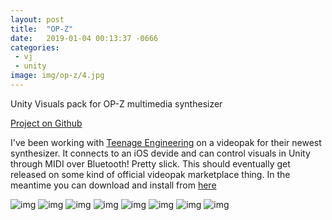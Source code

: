 ```yaml
---
layout: post
title:  "OP-Z"
date:   2019-01-04 00:13:37 -0666
categories: 
 - vj
 - unity
image: img/op-z/4.jpg
---
```


Unity Visuals pack for OP-Z multimedia synthesizer
<!--more-->
[Project on Github](https://github.com/nshelton/op-z1.1)

I've been working with [Teenage Engineering](https://www.teenageengineering.com/) on a videopak for their newest synthesizer. It connects to an iOS devide and can control visuals in Unity through MIDI over Bluetooth! Pretty slick.
This should eventually get released on some kind of official videopak marketplace thing. In the meantime you can download and install from [here](https://github.com/nshelton/op-z1.1/releases)

![img](/img/op-z/0.jpg)
![img](/img/op-z/1.jpg)
![img](/img/op-z/2.jpg)
![img](/img/op-z/3.jpg)
![img](/img/op-z/4.jpg)
![img](/img/op-z/5.jpg)
![img](/img/op-z/6.jpg)
![img](/img/op-z/patch.jpg)

